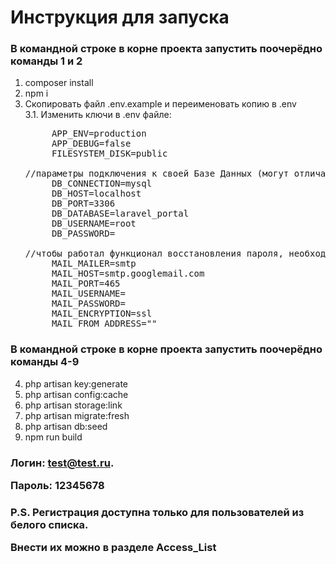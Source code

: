 # Инструкция для запуска
### В командной строке в корне проекта запустить поочерёдно команды 1 и 2

1. composer install
2. npm i
3. Скопировать файл .env.example и переименовать копию в .env <br>
    3.1. Изменить ключи в .env файле: <br>
    <pre>
        APP_ENV=production
        APP_DEBUG=false
        FILESYSTEM_DISK=public
   
   //параметры подключения к своей Базе Данных (могут отличаться)
        DB_CONNECTION=mysql
        DB_HOST=localhost
        DB_PORT=3306
        DB_DATABASE=laravel_portal
        DB_USERNAME=root
        DB_PASSWORD=
   
   //чтобы работал функционал восстановления пароля, необходимо указать свои параметры почтового сервера
        MAIL_MAILER=smtp
        MAIL_HOST=smtp.googlemail.com
        MAIL_PORT=465
        MAIL_USERNAME=
        MAIL_PASSWORD=
        MAIL_ENCRYPTION=ssl
        MAIL_FROM_ADDRESS=""
   </pre>
### В командной строке в корне проекта запустить поочерёдно команды 4-9

4. php artisan key:generate
5. php artisan config:cache
6. php artisan storage:link
7. php artisan migrate:fresh
8. php artisan db:seed
9. npm run build

### <p>Логин: test@test.ru.</p> Пароль: 12345678

### <p>P.S. Регистрация доступна только для пользователей из белого списка.</p> Внести их можно в разделе Access_List
